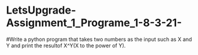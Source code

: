 # LetsUpgrade-Assignment_1_Programe_1-8-3-21-
#Write a python program that takes two numbers as the input such as X and Y and print the resultof X^Y(X to the power of Y).
